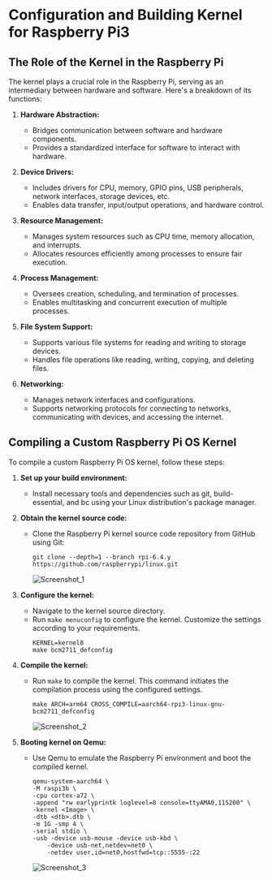# Configuration and Building Kernel for Raspberry Pi3

## The Role of the Kernel in the Raspberry Pi
The kernel plays a crucial role in the Raspberry Pi, serving as an intermediary between hardware and software. Here's a breakdown of its functions:

1. **Hardware Abstraction:**
   - Bridges communication between software and hardware components.
   - Provides a standardized interface for software to interact with hardware.

2. **Device Drivers:**
   - Includes drivers for CPU, memory, GPIO pins, USB peripherals, network interfaces, storage devices, etc.
   - Enables data transfer, input/output operations, and hardware control.

3. **Resource Management:**
   - Manages system resources such as CPU time, memory allocation, and interrupts.
   - Allocates resources efficiently among processes to ensure fair execution.

4. **Process Management:**
   - Oversees creation, scheduling, and termination of processes.
   - Enables multitasking and concurrent execution of multiple processes.

5. **File System Support:**
   - Supports various file systems for reading and writing to storage devices.
   - Handles file operations like reading, writing, copying, and deleting files.

6. **Networking:**
   - Manages network interfaces and configurations.
   - Supports networking protocols for connecting to networks, communicating with devices, and accessing the internet.

## Compiling a Custom Raspberry Pi OS Kernel
To compile a custom Raspberry Pi OS kernel, follow these steps:

1. **Set up your build environment:**
   - Install necessary tools and dependencies such as git, build-essential, and bc using your Linux distribution's package manager.

2. **Obtain the kernel source code:**
   - Clone the Raspberry Pi kernel source code repository from GitHub using Git:
     ```
     git clone --depth=1 --branch rpi-6.4.y https://github.com/raspberrypi/linux.git
     ```
     ![Screenshot_1](https://github.com/Mahmoud-Ismail98/Cmake-Moatasem-Elsayed/assets/63348980/af013ac3-902f-4e04-ab1c-3d27fd6c594d)

3. **Configure the kernel:**
   - Navigate to the kernel source directory.
   - Run `make menuconfig` to configure the kernel. Customize the settings according to your requirements.
     ```
     KERNEL=kernel8
     make bcm2711_defconfig
     ```

4. **Compile the kernel:**
   - Run `make` to compile the kernel. This command initiates the compilation process using the configured settings.
     ```
     make ARCH=arm64 CROSS_COMPILE=aarch64-rpi3-linux-gnu- bcm2711_defconfig
     ```
        ![Screenshot_2](https://github.com/Mahmoud-Ismail98/Cmake-Moatasem-Elsayed/assets/63348980/7a696425-9676-4fd0-a767-b72006e051b8)
        
5. **Booting kernel on Qemu:**
   - Use Qemu to emulate the Raspberry Pi environment and boot the compiled kernel.
     ```
     qemu-system-aarch64 \
     -M raspi3b \
     -cpu cortex-a72 \
     -append "rw earlyprintk loglevel=8 console=ttyAMA0,115200" \
     -kernel <Image> \
     -dtb <dtb>.dtb \
     -m 1G -smp 4 \
     -serial stdio \
     -usb -device usb-mouse -device usb-kbd \
         -device usb-net,netdev=net0 \
         -netdev user,id=net0,hostfwd=tcp::5555-:22
     ```
        ![Screenshot_3](https://github.com/Mahmoud-Ismail98/Cmake-Moatasem-Elsayed/assets/63348980/4466d43e-4515-49b2-95d8-83850d596dd4)
